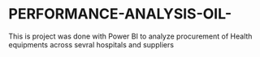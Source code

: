 # PERFORMANCE-ANALYSIS-OIL-
This is project was done with Power BI to analyze procurement of Health equipments across sevral hospitals and suppliers
